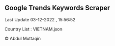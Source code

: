 

## Google Trends Keywords Scraper 
 
Last Update 03-12-2022 , 15:56:52

Country List :
VIETNAM.json



© Abdul Muttaqin 

